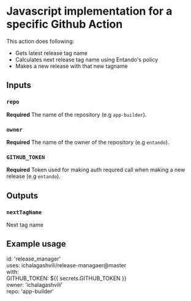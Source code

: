 # Javascript implementation for a specific Github Action

This action does following:
- Gets latest release tag name
- Calculates next release tag name using Entando's policy
- Makes a new release with that new tagname

## Inputs

### `repo`

**Required** The name of the repository (e.g `app-builder`).

### `owner`

**Required** The name of the owner of the repository (e.g `entando`).


### `GITHUB_TOKEN`

**Required** Token used for making auth requred call when making a new release  (e.g `entando`).

## Outputs

### `nextTagName`

Next tag name

## Example usage

id: 'release_manager'  
uses: ichalagashvili/release-managaer@master  
with:  
  GITHUB_TOKEN: ${{ secrets.GITHUB_TOKEN }}  
  owner: 'ichalagashvili'  
  repo: 'app-builder'
